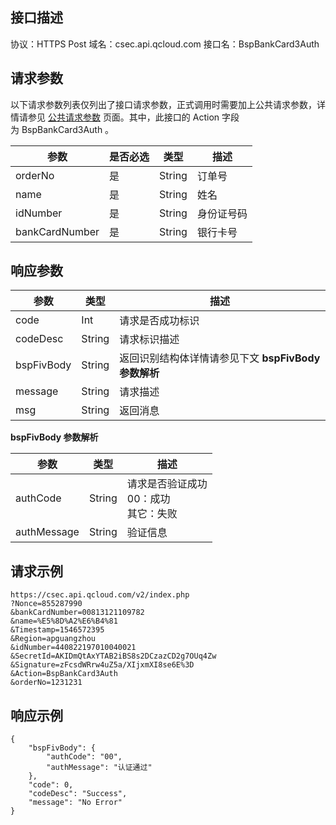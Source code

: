## 接口描述
协议：HTTPS Post
域名：csec.api.qcloud.com
接口名：BspBankCard3Auth

## 请求参数
以下请求参数列表仅列出了接口请求参数，正式调用时需要加上公共请求参数，详情请参见 [公共请求参数]() 页面。其中，此接口的 Action 字段为 BspBankCard3Auth 。

| 参数             | 是否必选   | 类型     | 描述    |
| -------------- | ---- | ------ | ----- |
| orderNo        | 是    | String | 订单号   |
| name           | 是    | String | 姓名    |
| idNumber       | 是    | String | 身份证号码 |
| bankCardNumber | 是    | String | 银行卡号  |

## 响应参数
| 参数         | 类型     | 描述                                 |
| ---------- | ------ | ---------------------------------- |
| code       | Int    | 请求是否成功标识                           |
| codeDesc   | String | 请求标识描述                             |
| bspFivBody | String | 返回识别结构体详情请参见下文 **bspFivBody 参数解析** |
| message    | String | 请求描述                               |
| msg        | String | 返回消息                               |

**bspFivBody 参数解析**

| 参数          | 类型     | 描述                   |
| ----------- | ------ | -------------------- |
| authCode    | String | 请求是否验证成功<br/>00：成功<br/>其它：失败 |
| authMessage | String | 验证信息                 |

## 请求示例
```
https://csec.api.qcloud.com/v2/index.php
?Nonce=855287990
&bankCardNumber=00813121109782
&name=%E5%8D%A2%E6%B4%81
&Timestamp=1546572395
&Region=apguangzhou
&idNumber=440822197010040021
&SecretId=AKIDmQtAxYTAB2iBS8s2DCzazCD2g7OUq4Zw
&Signature=zFcsdWRrw4uZ5a/XIjxmXI8se6E%3D
&Action=BspBankCard3Auth
&orderNo=1231231
```

## 响应示例
```
{
	"bspFivBody": {
		"authCode": "00",
		"authMessage": "认证通过"
	},
	"code": 0,
	"codeDesc": "Success",
	"message": "No Error"
}
```
